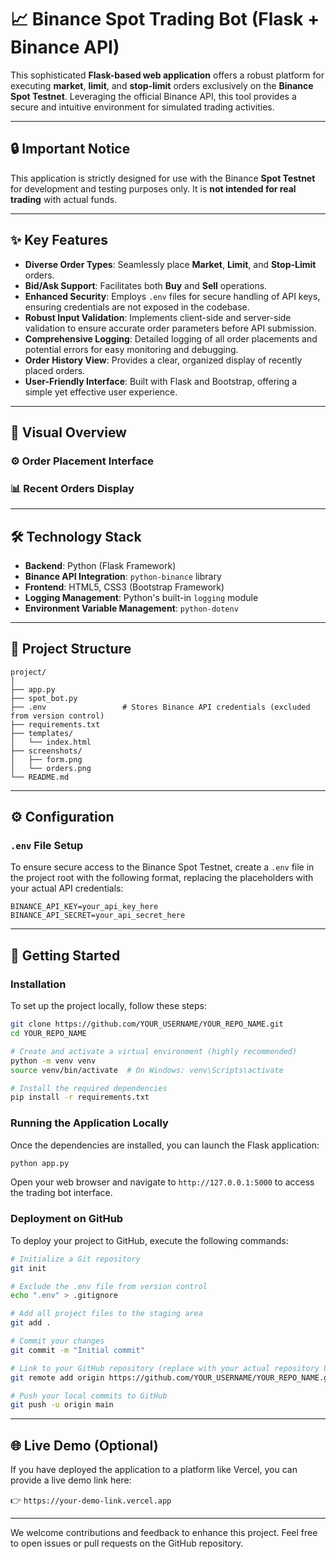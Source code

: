 # 📈 Binance Spot Trading Bot (Flask + Binance API)

This sophisticated **Flask-based web application** offers a robust platform for executing **market**, **limit**, and **stop-limit** orders exclusively on the **Binance Spot Testnet**. Leveraging the official Binance API, this tool provides a secure and intuitive environment for simulated trading activities.

-----

## 🔒 Important Notice

This application is strictly designed for use with the Binance **Spot Testnet** for development and testing purposes only. It is **not intended for real trading** with actual funds.

-----

## ✨ Key Features

  * **Diverse Order Types**: Seamlessly place **Market**, **Limit**, and **Stop-Limit** orders.
  * **Bid/Ask Support**: Facilitates both **Buy** and **Sell** operations.
  * **Enhanced Security**: Employs `.env` files for secure handling of API keys, ensuring credentials are not exposed in the codebase.
  * **Robust Input Validation**: Implements client-side and server-side validation to ensure accurate order parameters before API submission.
  * **Comprehensive Logging**: Detailed logging of all order placements and potential errors for easy monitoring and debugging.
  * **Order History View**: Provides a clear, organized display of recently placed orders.
  * **User-Friendly Interface**: Built with Flask and Bootstrap, offering a simple yet effective user experience.

-----

## 📸 Visual Overview

### ⚙️ Order Placement Interface

### 📊 Recent Orders Display

-----

## 🛠️ Technology Stack

  * **Backend**: Python (Flask Framework)
  * **Binance API Integration**: `python-binance` library
  * **Frontend**: HTML5, CSS3 (Bootstrap Framework)
  * **Logging Management**: Python's built-in `logging` module
  * **Environment Variable Management**: `python-dotenv`

-----

## 📂 Project Structure

```
project/
│
├── app.py
├── spot_bot.py
├── .env                 # Stores Binance API credentials (excluded from version control)
├── requirements.txt
├── templates/
│   └── index.html
├── screenshots/
│   ├── form.png
│   └── orders.png
└── README.md
```

-----

## ⚙️ Configuration

### `.env` File Setup

To ensure secure access to the Binance Spot Testnet, create a `.env` file in the project root with the following format, replacing the placeholders with your actual API credentials:

```env
BINANCE_API_KEY=your_api_key_here
BINANCE_API_SECRET=your_api_secret_here
```

-----

## 🚀 Getting Started

### Installation

To set up the project locally, follow these steps:

```bash
git clone https://github.com/YOUR_USERNAME/YOUR_REPO_NAME.git
cd YOUR_REPO_NAME

# Create and activate a virtual environment (highly recommended)
python -m venv venv
source venv/bin/activate  # On Windows: venv\Scripts\activate

# Install the required dependencies
pip install -r requirements.txt
```

### Running the Application Locally

Once the dependencies are installed, you can launch the Flask application:

```bash
python app.py
```

Open your web browser and navigate to `http://127.0.0.1:5000` to access the trading bot interface.

### Deployment on GitHub

To deploy your project to GitHub, execute the following commands:

```bash
# Initialize a Git repository
git init

# Exclude the .env file from version control
echo ".env" > .gitignore

# Add all project files to the staging area
git add .

# Commit your changes
git commit -m "Initial commit"

# Link to your GitHub repository (replace with your actual repository URL)
git remote add origin https://github.com/YOUR_USERNAME/YOUR_REPO_NAME.git

# Push your local commits to GitHub
git push -u origin main
```

-----

## 🌐 Live Demo (Optional)

If you have deployed the application to a platform like Vercel, you can provide a live demo link here:

👉 `https://your-demo-link.vercel.app`

-----

We welcome contributions and feedback to enhance this project. Feel free to open issues or pull requests on the GitHub repository.
